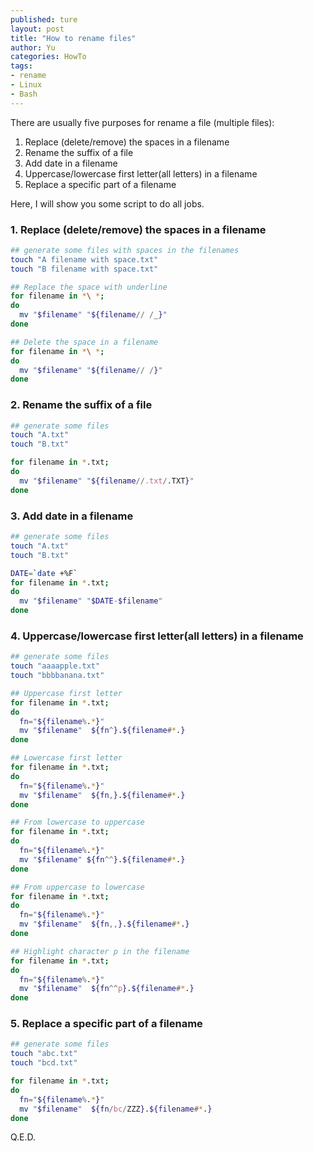 ```yaml
---
published: ture
layout: post
title: "How to rename files"
author: Yu
categories: HowTo
tags:
- rename
- Linux
- Bash
---
```


There are usually five purposes for rename a file (multiple files):

1. Replace (delete/remove) the spaces in a filename
2. Rename the suffix of a file
3. Add date in a filename
4. Uppercase/lowercase first letter(all letters) in a filename
5. Replace a specific part of a filename


Here, I will show you some script to do all jobs.

### 1. Replace (delete/remove) the spaces in a filename

```bash
## generate some files with spaces in the filenames
touch "A filename with space.txt"
touch "B filename with space.txt"

## Replace the space with underline
for filename in *\ *; 
do
  mv "$filename" "${filename// /_}"
done

## Delete the space in a filename
for filename in *\ *; 
do
  mv "$filename" "${filename// /}"
done
```

### 2. Rename the suffix of a file

```bash
## generate some files
touch "A.txt"
touch "B.txt"

for filename in *.txt;
do
  mv "$filename" "${filename//.txt/.TXT}"
done
```

### 3. Add date in a filename

```bash
## generate some files
touch "A.txt"
touch "B.txt"

DATE=`date +%F` 
for filename in *.txt;
do 
  mv "$filename" "$DATE-$filename"
done
```


### 4. Uppercase/lowercase first letter(all letters) in a filename

```bash
## generate some files
touch "aaaapple.txt"
touch "bbbbanana.txt"

## Uppercase first letter
for filename in *.txt;
do 
  fn="${filename%.*}"
  mv "$filename"  ${fn^}.${filename#*.}
done

## Lowercase first letter
for filename in *.txt;
do 
  fn="${filename%.*}"
  mv "$filename"  ${fn,}.${filename#*.}
done

## From lowercase to uppercase
for filename in *.txt;
do 
  fn="${filename%.*}"
  mv "$filename" ${fn^^}.${filename#*.}
done

## From uppercase to lowercase
for filename in *.txt;
do 
  fn="${filename%.*}"
  mv "$filename"  ${fn,,}.${filename#*.}
done

## Highlight character p in the filename
for filename in *.txt;
do 
  fn="${filename%.*}"
  mv "$filename"  ${fn^^p}.${filename#*.}
done
```

### 5. Replace a specific part of a filename

```bash
## generate some files
touch "abc.txt"
touch "bcd.txt"

for filename in *.txt;
do 
  fn="${filename%.*}"
  mv "$filename"  ${fn/bc/ZZZ}.${filename#*.}
done
```

Q.E.D.
